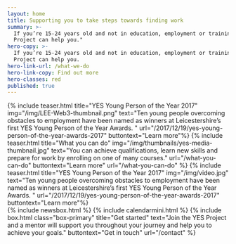 ```yaml
---
layout: home
title: Supporting you to take steps towards finding work
summary: >-
  If you’re 15-24 years old and not in education, employment or training the YES
  Project can help you."
hero-copy: >-
  If you’re 15-24 years old and not in education, employment or training the YES
  Project can help you.
hero-link-url: /what-we-do
hero-link-copy: Find out more
hero-classes: red
published: true
---
```


<section class="band" id="projects">
<div class="container teasers-container">
{% include teaser.html title="YES Young Person of the Year 2017" img="/img/LEE-Web3-thumbnail.png"  text="Ten young people overcoming obstacles to employment have been named as winners at Leicestershire’s first YES Young Person of the Year Awards. " url="/2017/12/19/yes-young-person-of-the-year-awards-2017" buttontext="Learn more"%}
{% include teaser.html title="What you can do" img="/img/thumbnails/yes-media-thumbnail.jpg"  text="You can achieve qualifications, learn new skills and prepare for work by enrolling on one of many courses." url="/what-you-can-do" buttontext="Learn more" url="/what-you-can-do" %}
{% include teaser.html title="YES Young Person of the Year 2017" img="/img/video.jpg"  text="Ten young people overcoming obstacles to employment have been named as winners at Leicestershire’s first YES Young Person of the Year Awards. " url="/2017/12/19/yes-young-person-of-the-year-awards-2017" buttontext="Learn more"%}
</div>
</section>
<section class="band" id="updates">
<div class="container">
{% include newsbox.html %}
{% include calendarmini.html %}
{% include box.html class="box-primary" title="Get started" text="Join the YES Project and a mentor will support you throughout your journey and help you to achieve your goals." buttontext="Get in touch" url="/contact" %}
</div>
</section>
